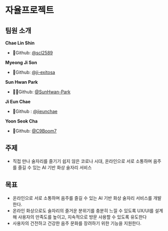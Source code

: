 # 자율프로젝트

## 팀원 소개

**Chae Lin Shin**

- 🍒Github: [@scl2589](https://github.com/scl2589)

**Myeong Ji Son**

- 🚀Github: [@ji-exitosa](https://github.com/ji-exitosa)

**Sun Hwan Park**

- 🧙‍♂️Github: [@SunHwan-Park](https://github.com/SunHwan-Park)

**Ji Eun Chae**
- 🐶Github : [@jieunchae](https://github.com/jieunchae)

**Yoon Seok Cha**

- 🌰Github: [@C9Boom7](https://github.com/c9boom7)



## 주제

- 직접 만나 술자리를 즐기기 쉽지 않은 코로나 시대, 온라인으로 서로 소통하며 음주를 즐길 수 있는 AI 기반 화상 술자리 서비스



## 목표

- 온라인으로 서로 소통하며 음주를 즐길 수 있는 AI 기반 화상 술자리 서비스를 개발한다.
- 온라인 화상으로도 술자리의 즐거운 분위기를 충분히 느낄 수 있도록 UX/UI를 설계해 사용자의 만족도를 높이고, 지속적으로 방문 사용할 수 있도록 유도한다
- 사용자의 건전하고 건강한 음주 문화를 장려하기 위한 기능을 지원한다.


